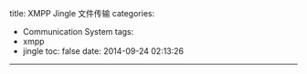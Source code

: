 title: XMPP Jingle 文件传输
categories:
  - Communication System
tags:
  - xmpp
  - jingle
toc: false
date: 2014-09-24 02:13:26
---



